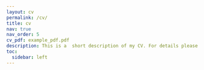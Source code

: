 ```yaml
---
layout: cv
permalink: /cv/
title: cv
nav: true
nav_order: 5
cv_pdf: example_pdf.pdf
description: This is a  short description of my CV. For details please see the pdf.
toc:
  sidebar: left
---
```


